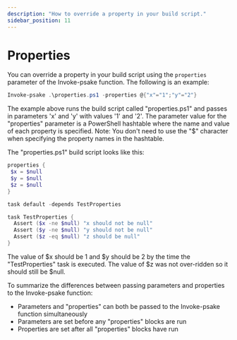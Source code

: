 ```yaml
---
description: "How to override a property in your build script."
sidebar_position: 11
---
```


# Properties

You can override a property in your build script using the `properties`
parameter of the Invoke-psake function. The following is an example:

```powershell
Invoke-psake .\properties.ps1 -properties @{"x"="1";"y"="2"}
```

The example above runs the build script called "properties.ps1" and passes in
parameters 'x' and 'y' with values '1' and '2'. The parameter value for the
"properties" parameter is a PowerShell hashtable where the name and value of
each property is specified. Note: You don't need to use the "$" character when
specifying the property names in the hashtable.

The "properties.ps1" build script looks like this:

```powershell
properties {
 $x = $null
 $y = $null
 $z = $null
}

task default -depends TestProperties

task TestProperties {
  Assert ($x -ne $null) "x should not be null"
  Assert ($y -ne $null) "y should not be null"
  Assert ($z -eq $null) "z should be null"
}
```

The value of $x should be 1 and $y should be 2 by the time the "TestProperties"
task is executed. The value of $z was not over-ridden so it should still be
$null.

To summarize the differences between passing parameters and properties to the
Invoke-psake function:

* Parameters and "properties" can both be passed to the Invoke-psake function
  simultaneously
* Parameters are set before any "properties" blocks are run
* Properties are set after all "properties" blocks have run
